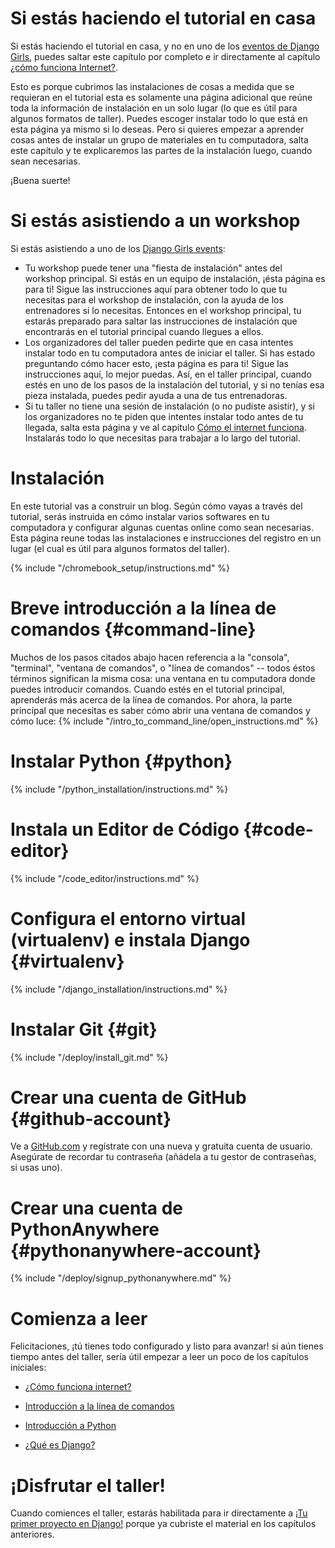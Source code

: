 # Si estás haciendo el tutorial en casa

Si estás haciendo el tutorial en casa, y no en uno de los [eventos de Django Girls](https://djangogirls.org/events/), puedes saltar este capítulo por completo e ir directamente al capítulo [¿cómo funciona Internet?](../how_the_internet_works/README.md).

Esto es porque cubrimos las instalaciones de cosas a medida que se requieran en el tutorial esta es solamente una página adicional que reúne toda la información de instalación en un solo lugar (lo que es útil para algunos formatos de taller). Puedes escoger instalar todo lo que está en esta página ya mismo si lo deseas. Pero si quieres empezar a aprender cosas antes de instalar un grupo de materiales en tu computadora, salta este capítulo y te explicaremos las partes de la instalación luego, cuando sean necesarias.

¡Buena suerte!

# Si estás asistiendo a un workshop

Si estás asistiendo a uno de los [Django Girls events](https://djangogirls.org/events/):

* Tu workshop puede tener una "fiesta de instalación" antes del workshop principal. Si estás en un equipo de instalación, ¡ésta página es para ti! Sigue las instrucciones aquí para obtener todo lo que tu necesitas para el workshop de instalación, con la ayuda de los entrenadores si lo necesitas. Entonces en el workshop principal, tu estarás preparado para saltar las instrucciones de instalación que encontrarás en el tutorial principal cuando llegues a ellos.
* Los organizadores del taller pueden pedirte que en casa intentes instalar todo en tu computadora antes de iniciar el taller. Si has estado preguntando cómo hacer esto, ¡esta página es para ti! Sigue las instrucciones aquí, lo mejor puedas. Así, en el taller principal, cuando estés en uno de los pasos de la instalación del tutorial, y si no tenías esa pieza instalada, puedes pedir ayuda a una de tus entrenadoras.
* Si tu taller no tiene una sesión de instalación (o no pudiste asistir), y si los organizadores no te piden que intentes instalar todo antes de tu llegada, salta esta página y ve al capítulo [Cómo el internet funciona](../how_the_internet_works/README.md). Instalarás todo lo que necesitas para trabajar a lo largo del tutorial.

# Instalación

En este tutorial vas a construir un blog. Según cómo vayas a través del tutorial, serás instruida en cómo instalar varios softwares en tu computadora y configurar algunas cuentas online como sean necesarias. Esta página reune todas las instalaciones e instrucciones del registro en un lugar (el cual es útil para algunos formatos del taller).

<!--sec data-title="Chromebook setup (if you're using one)"
data-id="chromebook_setup" data-collapse=true ces-->
{% include "/chromebook_setup/instructions.md" %}
<!--endsec-->

# Breve introducción a la línea de comandos {#command-line}

Muchos de los pasos citados abajo hacen referencia a la "consola", "terminal", "ventana de comandos", o "línea de comandos" -- todos éstos términos significan la misma cosa: una ventana en tu computadora donde puedes introducir comandos. Cuando estés en el tutorial principal, aprenderás más acerca de la línea de comandos. Por ahora, la parte principal que necesitas es saber cómo abrir una ventana de comandos y cómo luce:
{% include "/intro_to_command_line/open_instructions.md" %}

# Instalar Python {#python}

{% include "/python_installation/instructions.md" %}

# Instala un Editor de Código {#code-editor}

{% include "/code_editor/instructions.md" %}

# Configura el entorno virtual (virtualenv) e instala Django {#virtualenv}

{% include "/django_installation/instructions.md" %}

# Instalar Git {#git}

{% include "/deploy/install_git.md" %}

# Crear una cuenta de GitHub {#github-account}

Ve a [GitHub.com](https://www.github.com) y regístrate con una nueva y gratuita cuenta de usuario. Asegúrate de recordar tu contraseña (añádela a tu gestor de contraseñas, si usas uno).

# Crear una cuenta de PythonAnywhere {#pythonanywhere-account}

{% include "/deploy/signup_pythonanywhere.md" %}

# Comienza a leer

Felicitaciones, ¡tú tienes todo configurado y listo para avanzar! si aún tienes tiempo antes del taller, sería útil empezar a leer un poco de los capítulos iniciales:

* [¿Cómo funciona internet?](../how_the_internet_works/README.md)

* [Introducción a la línea de comandos](../intro_to_command_line/README.md)

* [Introducción a Python](../python_introduction/README.md)

* [¿Qué es Django?](../django/README.md)

# ¡Disfrutar el taller!

Cuando comiences el taller, estarás habilitada para ir directamente a [¡Tu primer proyecto en Django!](../django_start_project/README.md) porque ya cubriste el material en los capítulos anteriores.
